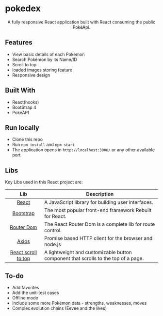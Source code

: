 # pokedex
<p align="center">
  A fully responsive React application built with React consuming the public PokéApi.
</p>

## Features
- View basic details of each Pokémon
- Search Pokémon by its Name/ID
- Scroll to top
- loaded images storing feature 
- Responsive design

## Built With

- React(hooks)
- BootStrap 4
- PokéAPI

## Run locally

- Clone this repo
- Run `npm install` and `npm start`
- The application opens in `http://localhost:3000/` or any other available port

## Libs

Key Libs used in this React project are:

| Lib             | Description   |
| :-------------:|--------------|
| [React](http://facebook.github.io/react/index.html) | A JavaScript library for building user interfaces. |
| [Bootstrap](https://react-bootstrap.github.io/) | The most popular front-end framework Rebuilt for React. |
| [Router Dom](https://reactrouter.com/) | The React Router Dom is a complete lib for route control. |
| [Axios](https://github.com/axios/axios) | Promise based HTTP client for the browser and node.js |
| [React scroll to top](https://github.com/HermanNygaard/react-scroll-to-top) | A lightweight and customizable button component that scrolls to the top of a page. |

## To-do
- Add favorites
- Add the unit-test cases
- Offline mode
- Include some more Pokémon data - strengths, weaknesses, moves
- Complex evolution chains (Eevee and the likes)

